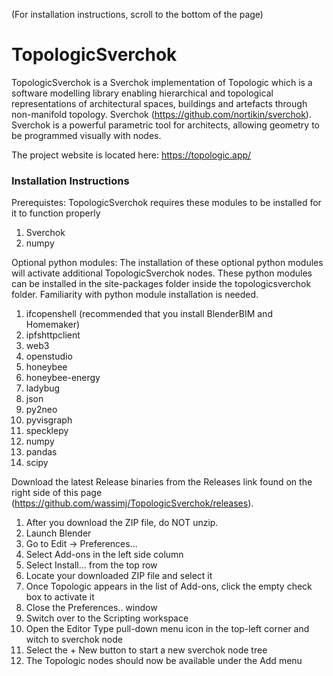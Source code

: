 (For installation instructions, scroll to the bottom of the page)
# TopologicSverchok
TopologicSverchok is a Sverchok implementation of Topologic which is a software modelling library enabling hierarchical and topological representations of architectural spaces, buildings and artefacts through non-manifold topology. Sverchok (https://github.com/nortikin/sverchok). Sverchok is a powerful parametric tool for architects, allowing geometry to be programmed visually with nodes. 

The project website is located here: https://topologic.app/

### Installation Instructions
Prerequistes:
TopologicSverchok requires these modules to be installed for it to function properly
1. Sverchok
2. numpy

Optional python modules:
The installation of these optional python modules will activate additional TopologicSverchok nodes. These python modules can be installed in the site-packages folder inside the topologicsverchok folder. Familiarity with python module installation is needed.
1. ifcopenshell (recommended that you install BlenderBIM and Homemaker)
2. ipfshttpclient
3. web3
4. openstudio
5. honeybee
6. honeybee-energy
7. ladybug
8. json
9. py2neo
10. pyvisgraph
11. specklepy
12. numpy
13. pandas
14. scipy

Download the latest Release binaries from the Releases link found on the right side of this page (https://github.com/wassimj/TopologicSverchok/releases).
1. After you download the ZIP file, do NOT unzip.
2. Launch Blender
3. Go to Edit -> Preferences...
4. Select Add-ons in the left side column
5. Select Install... from the top row
6. Locate your downloaded ZIP file and select it
7. Once Topologic appears in the list of Add-ons, click the empty check box to activate it
8. Close the Preferences.. window
9. Switch over to the Scripting workspace
10. Open the Editor Type pull-down menu icon in the top-left corner and witch to sverchok node
11. Select the + New button to start a new sverchok node tree
12. The Topologic nodes should now be available under the Add menu
